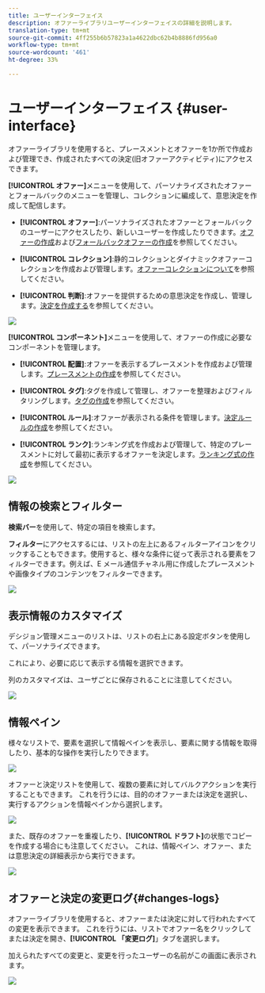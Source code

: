 ```yaml
---
title: ユーザーインターフェイス
description: オファーライブラリユーザーインターフェイスの詳細を説明します。
translation-type: tm+mt
source-git-commit: 4ff255b6b57823a1a4622dbc62b4b8886fd956a0
workflow-type: tm+mt
source-wordcount: '461'
ht-degree: 33%

---
```


# ユーザーインターフェイス {#user-interface}

オファーライブラリを使用すると、プレースメントとオファーを1か所で作成および管理でき、作成されたすべての決定(旧オファーアクティビティ)にアクセスできます。

**[!UICONTROL オファー]**&#x200B;メニューを使用して、パーソナライズされたオファーとフォールバックのメニューを管理し、コレクションに編成して、意思決定を作成して配信します。

* **[!UICONTROL オファー]**:パーソナライズされたオファーとフォールバックのユーザーにアクセスしたり、新しいユーザーを作成したりできます。[オファーの作成](../offer-library/creating-personalized-offers.md)および[フォールバックオファーの作成](../offer-library/creating-fallback-offers.md)を参照してください。

* **[!UICONTROL コレクション]**:静的コレクションとダイナミックオファーコレクションを作成および管理します。[オファーコレクションについて](../offer-library/creating-collections.md)を参照してください。

* **[!UICONTROL 判断]**:オファーを提供するための意思決定を作成し、管理します。[決定を作成する](../offer-activities/create-offer-activities.md)を参照してください。

![](../assets/offers_menu.png)

**[!UICONTROL コンポーネント]**&#x200B;メニューを使用して、オファーの作成に必要なコンポーネントを管理します。

* **[!UICONTROL 配置]**:オファーを表示するプレースメントを作成および管理します。[プレースメントの作成](../offer-library/creating-placements.md)を参照してください。

* **[!UICONTROL タグ]**:タグを作成して管理し、オファーを整理およびフィルタリングします。[タグの作成](../offer-library/creating-tags.md)を参照してください。

* **[!UICONTROL ルール]**:オファーが表示される条件を管理します。[決定ルールの作成](../offer-library/creating-decision-rules.md)を参照してください。

* **[!UICONTROL ランク]**:ランキング式を作成および管理して、特定のプレースメントに対して最初に表示するオファーを決定します。[ランキング式の作成](../offer-library/create-ranking-formulas.md)を参照してください。

![](../assets/offer_activities.png)

## 情報の検索とフィルター

**検索バー**&#x200B;を使用して、特定の項目を検索します。

**フィルター**&#x200B;にアクセスするには、リストの左上にあるフィルターアイコンをクリックすることもできます。使用すると、様々な条件に従って表示される要素をフィルターできます。例えば、E メール通信チャネル用に作成したプレースメントや画像タイプのコンテンツをフィルターできます。

![](../assets/filters.png)

## 表示情報のカスタマイズ

デシジョン管理メニューのリストは、リストの右上にある設定ボタンを使用して、パーソナライズできます。

これにより、必要に応じて表示する情報を選択できます。

列のカスタマイズは、ユーザごとに保存されることに注意してください。

![](../assets/columns.png)

## 情報ペイン

様々なリストで、要素を選択して情報ペインを表示し、要素に関する情報を取得したり、基本的な操作を実行したりできます。

![](../assets/information-pane.png)

オファーと決定リストを使用して、複数の要素に対してバルクアクションを実行することもできます。 これを行うには、目的のオファーまたは決定を選択し、実行するアクションを情報ペインから選択します。

![](../assets/bulk-actions.png)

また、既存のオファーを重複したり、**[!UICONTROL ドラフト]**&#x200B;の状態でコピーを作成する場合にも注意してください。 これは、情報ペイン、オファー、または意思決定の詳細表示から実行できます。

![](../assets/duplicate-offer.png)

## オファーと決定の変更ログ{#changes-logs}

オファーライブラリを使用すると、オファーまたは決定に対して行われたすべての変更を表示できます。 これを行うには、リストでオファー名をクリックしてまたは決定を開き、**[!UICONTROL 「変更ログ]**」タブを選択します。

加えられたすべての変更と、変更を行ったユーザーの名前がこの画面に表示されます。

![](../assets/change-logs.png)
